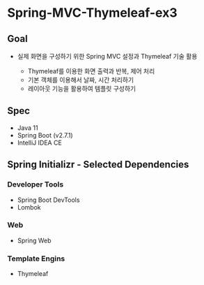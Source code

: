 # Spring-MVC-Thymeleaf-ex3


## Goal
- 실제 화면을 구성하기 위한 Spring MVC 설정과 Thymeleaf 기술 활용

  - Thymeleaf를 이용한 화면 출력과 반복, 제어 처리
  - 기본 객체를 이용해서 날짜, 시간 처리하기
  - 레이아웃 기능을 활용하여 템플릿 구성하기


## Spec
- Java 11
- Spring Boot (v2.7.1)
- IntelliJ IDEA CE


## Spring Initializr - Selected Dependencies

### Developer Tools
- Spring Boot DevTools
- Lombok

### Web
- Spring Web

### Template Engins
- Thymeleaf

